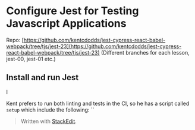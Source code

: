 
# Configure Jest for Testing Javascript Applications

Repo: [https://github.com/kentcdodds/jest-cypress-react-babel-webpack/tree/tjs/jest-23](https://github.com/kentcdodds/jest-cypress-react-babel-webpack/tree/tjs/jest-23) (Different branches for each lesson, jest-00, jest-01 etc.)

## Install and run Jest

I

Kent prefers to run both linting and tests in the CI, so he has a script called `setup` which include the following:
``

> Written with [StackEdit](https://stackedit.io/).
<!--stackedit_data:
eyJoaXN0b3J5IjpbLTEyMjU3MTk1ODEsMjAwOTY1MzQ4NF19
-->